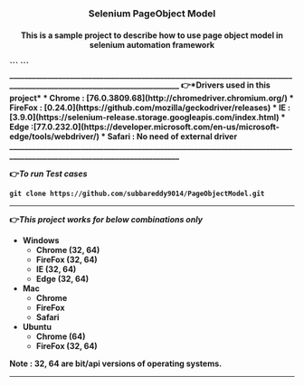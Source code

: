 <h3 align="center">Selenium PageObject Model</h3>
<h4 align="center">This is a sample project to describe how to use page object model in selenium automation framework<h4/>
```
```
________________________________________________________________________________________________________________________
👉*Drivers used in this project*
* Chrome : [76.0.3809.68](http://chromedriver.chromium.org/)
* FireFox : [0.24.0](https://github.com/mozilla/geckodriver/releases) 
* IE : [3.9.0](https://selenium-release.storage.googleapis.com/index.html)
* Edge :[77.0.232.0](https://developer.microsoft.com/en-us/microsoft-edge/tools/webdriver/)
* Safari : No need of external driver
________________________________________________________________________________________________________________________

👉*To run Test cases*
```
git clone https://github.com/subbareddy9014/PageObjectModel.git
```


________________________________________________________________________________________________________________________
👉*This project works for below combinations only*
* Windows
    * Chrome (32, 64)
    * FireFox (32, 64)
    * IE (32, 64)
    * Edge (32, 64)
* Mac
    * Chrome
    * FireFox
    * Safari
* Ubuntu
    * Chrome (64)
    * FireFox (32, 64)

Note : 32, 64 are bit/api versions of operating systems.
________________________________________________________________________________________________________________________